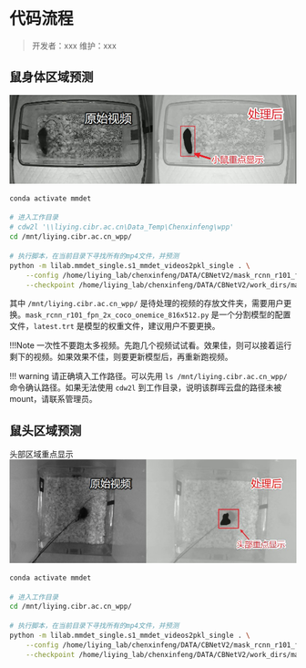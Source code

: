 # 代码流程
> 开发者：xxx
> 维护：xxx

## 鼠身体区域预测
![mice_body_mask](../../assets/images/mice_body_mask.jpg)

```bash
conda activate mmdet

# 进入工作目录
# cdw2l '\\liying.cibr.ac.cn\Data_Temp\Chenxinfeng\wpp'
cd /mnt/liying.cibr.ac.cn_wpp/

# 执行脚本，在当前目录下寻找所有的mp4文件，并预测
python -m lilab.mmdet_single.s1_mmdet_videos2pkl_single . \
    --config /home/liying_lab/chenxinfeng/DATA/CBNetV2/mask_rcnn_r101_fpn_2x_coco_onemice_816x512.py \
    --checkpoint /home/liying_lab/chenxinfeng/DATA/CBNetV2/work_dirs/mask_rcnn_r101_fpn_2x_coco_onemice_816x512/latest.trt
```

其中 `/mnt/liying.cibr.ac.cn_wpp/` 是待处理的视频的存放文件夹，需要用户更换。`mask_rcnn_r101_fpn_2x_coco_onemice_816x512.py` 是一个分割模型的配置文件，`latest.trt` 是模型的权重文件，建议用户不要更换。

!!!Note
    一次性不要跑太多视频。先跑几个视频试试看。效果佳，则可以接着运行剩下的视频。如果效果不佳，则要更新模型后，再重新跑视频。

!!! warning
    请正确填入工作路径。可以先用 `ls /mnt/liying.cibr.ac.cn_wpp/` 命令确认路径。如果无法使用 `cdw2l` 到工作目录，说明该群晖云盘的路径未被 mount，请联系管理员。

## 鼠头区域预测
头部区域重点显示
![mice_head_mask](../../assets/images/mice_head_mask.jpg)
```bash
conda activate mmdet

# 进入工作目录
cd /mnt/liying.cibr.ac.cn_wpp/

# 执行脚本，在当前目录下寻找所有的mp4文件，并预测
python -m lilab.mmdet_single.s1_mmdet_videos2pkl_single . \
    --config /home/liying_lab/chenxinfeng/DATA/CBNetV2/mask_rcnn_r101_fpn_2x_coco_onemicehead_816x512.py \
    --checkpoint /home/liying_lab/chenxinfeng/DATA/CBNetV2/work_dirs/mask_rcnn_r101_fpn_2x_coco_onemicehead_816x512/latest.trt
```

